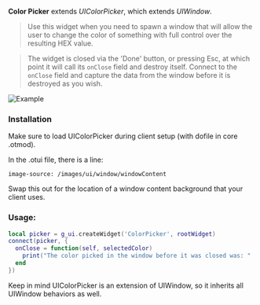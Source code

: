 **Color Picker** extends _UIColorPicker_, which extends _UIWindow_.

> Use this widget when you need to spawn a window that will allow the user to change the color of something with full control over the resulting HEX value.

> The widget is closed via the 'Done' button, or pressing Esc, at which point it will call its `onClose` field and destroy itself. Connect to the `onClose` field and capture the data from the window before it is destroyed as you wish.

![Example](https://i.imgur.com/sj1lG3Q.png)

### Installation

Make sure to load UIColorPicker during client setup (with dofile in core .otmod).

In the .otui file, there is a line:

```
image-source: /images/ui/window/windowContent
```

Swap this out for the location of a window content background that your client uses.

### Usage:

~~~lua
local picker = g_ui.createWidget('ColorPicker', rootWidget)
connect(picker, {
  onClose = function(self, selectedColor)
    print("The color picked in the window before it was closed was: " .. pickedColor)
  end
})
~~~

Keep in mind UIColorPicker is an extension of UIWindow, so it inherits all UIWindow behaviors as well.
